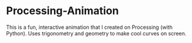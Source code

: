 # Processing-Animation
This is a fun, interactive animation that I created on Processing (with Python). Uses trigonometry and geometry to make cool curves on screen.
